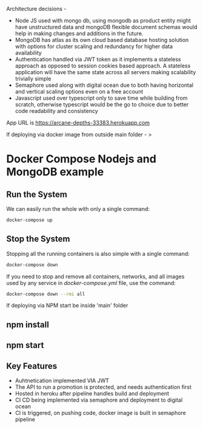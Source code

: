 Architecture decisions - 
 - Node JS used with mongo db, using mongodb as product entity might have unstructured data and mongoDB flexible document schemas would help in making changes and additions in the future.
 - MongoDB has atlas as its own cloud based database hosting solution with options for cluster scaling and redundancy for higher data availability 
 - Authentication handled via JWT token as it implements a stateless approach as opposed to session cookies based approach. A stateless application will have the same state across all servers making scalability trivially simple
 - Semaphore used along with digital ocean due to both having horizontal and vertical scaling options even on a free account
 - Javascript used over typescript only to save time while building from scratch, otherwise typescript would be the go to choice due to better code readability and consistency 

 App URL is https://arcane-depths-33383.herokuapp.com 


If deploying via docker image from outside main folder - >

# Docker Compose Nodejs and MongoDB example

## Run the System
We can easily run the whole with only a single command:
```bash
docker-compose up
```

## Stop the System
Stopping all the running containers is also simple with a single command:
```bash
docker-compose down
```

If you need to stop and remove all containers, networks, and all images used by any service in <em>docker-compose.yml</em> file, use the command:
```bash
docker-compose down --rmi all
```


If deploying via NPM start be inside 'main' folder

## npm install
## npm start 

## Key Features
 - Auhtnetication implemented VIA JWT
 - The API to run a promotion is protected, and needs authentication first
 - Hosted in heroku after pipeline handles build and deployment
 - CI CD being implemented via semaphore and deployment to digital ocean
 - CI is triggered, on pushing code, docker image is built in semaphore pipeline


 
